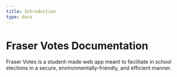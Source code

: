 ```yaml
---
title: Introduction
type: docs
---
```


# Fraser Votes Documentation

Fraser Votes is a student-made web app meant to facilitate in school elections in a secure, environmentally-friendly, and efficient manner.
